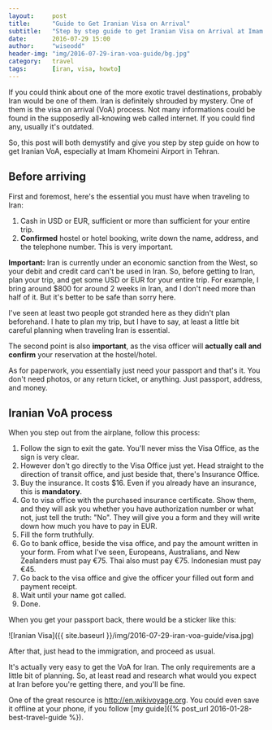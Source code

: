 ```yaml
---
layout:     post
title:      "Guide to Get Iranian Visa on Arrival"
subtitle:   "Step by step guide to get Iranian Visa on Arrival at Imam Khomeini Airport, Tehran."
date:       2016-07-29 15:00
author:     "wiseodd"
header-img: "img/2016-07-29-iran-voa-guide/bg.jpg"
category:   travel
tags:       [iran, visa, howto]
---
```


If you could think about one of the more exotic travel destinations, probably Iran would be one of them. Iran is definitely shrouded by mystery. One of them is the visa on arrival (VoA) process. Not many informations could be found in the supposedly all-knowing web called internet. If you could find any, usually it's outdated.

So, this post will both demystify and give you step by step guide on how to get Iranian VoA, especially at Imam Khomeini Airport in Tehran.

<h2 class="section-heading">Before arriving</h2>

First and foremost, here's the essential you must have when traveling to Iran:

1. Cash in USD or EUR, sufficient or more than sufficient for your entire trip.
2. **Confirmed** hostel or hotel booking, write down the name, address, and the telephone number. This is very important.

**Important:** Iran is currently under an economic sanction from the West, so your debit and credit card can't be used in Iran. So, before getting to Iran, plan your trip, and get some USD or EUR for your entire trip. For example, I bring around $800 for around 2 weeks in Iran, and I don't need more than half of it. But it's better to be safe than sorry here.

I've seen at least two people got stranded here as they didn't plan beforehand. I hate to plan my trip, but I have to say, at least a little bit careful planning when traveling Iran is essential.

The second point is also **important**, as the visa officer will **actually call and confirm** your reservation at the hostel/hotel.

As for paperwork, you essentially just need your passport and that's it. You don't need photos, or any return ticket, or anything. Just passport, address, and money.

<h2 class="section-heading">Iranian VoA process</h2>

When you step out from the airplane, follow this process:

1. Follow the sign to exit the gate. You'll never miss the Visa Office, as the sign is very clear.
2. However don't go directly to the Visa Office just yet. Head straight to the direction of transit office, and just beside that, there's Insurance Office.
3. Buy the insurance. It costs $16. Even if you already have an insurance, this is **mandatory**.
4. Go to visa office with the purchased insurance certificate. Show them, and they will ask you whether you have authorization number or what not, just tell the truth: "No". They will give you a form and they will write down how much you have to pay in EUR.
5. Fill the form truthfully.
6. Go to bank office, beside the visa office, and pay the amount written in your form. From what I've seen, Europeans, Australians, and New Zealanders must pay €75. Thai also must pay €75. Indonesian must pay €45.
7. Go back to the visa office and give the officer your filled out form and payment receipt.
8. Wait until your name got called.
9. Done.

When you get your passport back, there would be a sticker like this:

![Iranian Visa]({{ site.baseurl }}/img/2016-07-29-iran-voa-guide/visa.jpg)

After that, just head to the immigration, and proceed as usual.

It's actually very easy to get the VoA for Iran. The only requirements are a little bit of planning. So, at least read and research what would you expect at Iran before you're getting there, and you'll be fine.

One of the great resource is <http://en.wikivoyage.org>. You could even save it offline at your phone, if you follow [my guide]({% post_url 2016-01-28-best-travel-guide %}).
